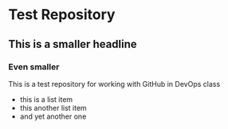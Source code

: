 # Test Repository

## This is a smaller headline

### Even smaller

This is a test repository for working with GitHub in DevOps class
* this is a list item
* this another list item
* and yet another one
